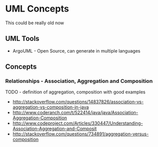 # UML Concepts

This could be really old now

## UML Tools

- ArgoUML - Open Source, can generate in multiple languages

## Concepts

### Relationships - Association, Aggregation and Composition

TODO - definition of aggregation, composition with good examples

- <http://stackoverflow.com/questions/14837826/association-vs-aggregation-vs-composition-in-java>
- <http://www.coderanch.com/t/522414/java/java/Association-Aggregation-Composition>
- <http://www.codeproject.com/Articles/330447/Understanding-Association-Aggregation-and-Composit>
- <http://stackoverflow.com/questions/734891/aggregation-versus-composition>
